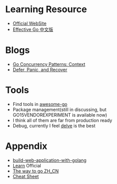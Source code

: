 # Learning Resource

 - [Official WebSite](https://golang.org/)
  - [Effective Go 中文版](http://www.hellogcc.org/effective_go.html)
  
# Blogs
 - [Go Concurrency Patterns: Context](https://blog.golang.org/context)
 - [Defer, Panic, and Recover](http://blog.golang.org/defer-panic-and-recover)
  
# Tools
 - Find tools in [awesome-go](https://github.com/avelino/awesome-go)
 - Package management(still in discussing, but GO15VENDOREXPERIMENT is available now)
  - I think all of them are far from production ready
 - Debug, currently I feel [delve](http://go-talks.appspot.com/github.com/derekparker/talks/gophercon-2015/delve-into-go.slide#1) is the best

# Appendix
 - [build-web-application-with-golang](https://github.com/astaxie/build-web-application-with-golang/blob/master/zh/preface.md)
 - [Learn](https://github.com/golang/go/wiki/Learn) Official
 - [The way to go ZH_CN](https://github.com/Unknwon/the-way-to-go_ZH_CN)
 - [Cheat Sheet](https://github.com/a8m/go-lang-cheat-sheet)
 
